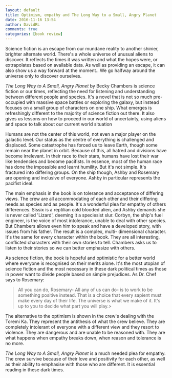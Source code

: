 ```yaml
---  
layout: default  
title: Optimism, empathy and The Long Way to a Small, Angry Planet  
date: 2016-11-16 13:54  
author: DavidRL  
comments: true  
categories: [book review]  
---  
```

Science fiction is an escape from our mundane reality to another shinier, brighter alternate world. There's a whole universe of unusual aliens to discover. It reflects the times it was written and what the hopes were, or extrapolates based on available data. As well as providing an escape, it can also show us a way forward at the moment.. We go halfway around the universe only to discover ourselves.  
<!--more-->  

*The Long Way to A Small, Angry Planet* by Becky Chambers is science fiction or our times, reflecting the need for listening and understanding between different people and species. It's a novel that is not so much pre-occupied with massive space battles or exploring the galaxy, but instead focuses on a small group of characters on one ship. What emerges is refreshingly different to the majority of science fiction out there. It also gives us lessons on how to proceed in our world of uncertainty, using aliens and space to talk about our current world situation  

Humans are not the center of this world, not even a major player on the galactic level. Our status as the centre of everything is challenged and displaced. Some catastrophe has forced us to leave Earth, though some remain near the planet in orbit. Because of this, all hatred and divisions have become irrelevant. In their race to their stars, humans have lost their war like tendencies and become pacifists. In essence, most of the human race has done the impossible and learnt humility. But it's not simple. It's fractured into differing groups. On the ship though, Ashby and Rosemary are opening and inclusive of everyone. Ashby in particular represents the pacifist ideal.  

The main emphasis in the book is on tolerance and acceptance of differing views. The crew are all accommodating of each other and their differing needs as species and as people. It's a wonderful plea for empathy of others differences. Sissix is a reptilian cold blooded alien, and Ashby demands she is never called 'Lizard', deeming it a speciesist slur. Corbyn, the ship's fuel engineer, is the voice of most intolerance, unable to deal with other species. But Chambers allows even him to speak and have a developed story, with issues from his father. The result is a complex, multi- dimensional character. It's the same for every character within the book. They are all interesting, conflicted characters with their own stories to tell. Chambers asks us to listen to their stories so we can better emphasize with others.  

As science fiction, the book is hopeful and optimistic for a better world where everyone is recognised on their merits alone. It's the most utopian of science fiction and the most necessary in these dark political times as those in power want to divide people based on simple prejudices. As Dr. Chef says to Rosemary:  

>  All you can do, Rosemary- All any of us can do- is to work to be something positive instead. That is a choice that every sapient must make every day of their life. The universe is what we make of it. It's up to you to decide what part you will play.>  

The alternative to the optimism is shown in the crew's dealing with the Toremi Ka. They represent the antithesis of what the crew believe. They are completely intolerant of everyone with a different view and they resort to violence. They are dangerous and are unable to be reasoned with. They are what happens when empathy breaks down, when reason and tolerance is no more.  

*The Long Way to A Small, Angry Planet* is a much needed plea for empathy. The crew survive because of their love and positivity for each other, as well as their ability to emphasise with those who are different. It is essential reading in these dark times.  
